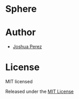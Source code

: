 # Sphere

# Author

- [Joshua Perez](http://joshua-perez.com)

# License

MIT licensed

Released under the [MIT License](http://www.opensource.org/licenses/mit-license.php)